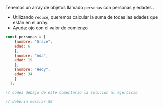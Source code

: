 Tenemos un array de objetos llamado `personas` con personas y edades .
* Utilizando `reduce`, queremos calcular la suma de todas las edades que están en el array.
* Ayuda: ojo con el valor de comienzo 

```js
const personas = [
    {nombre: "Grace", 
    edad: 6
    }, 
    {nombre: "Ada", 
    edad: 19
    },
    {nombre: "Hedy", 
    edad: 34
    }
  ];

// codea debajo de este comentario la solucion al ejercicio

// deberia mostrar 59
```